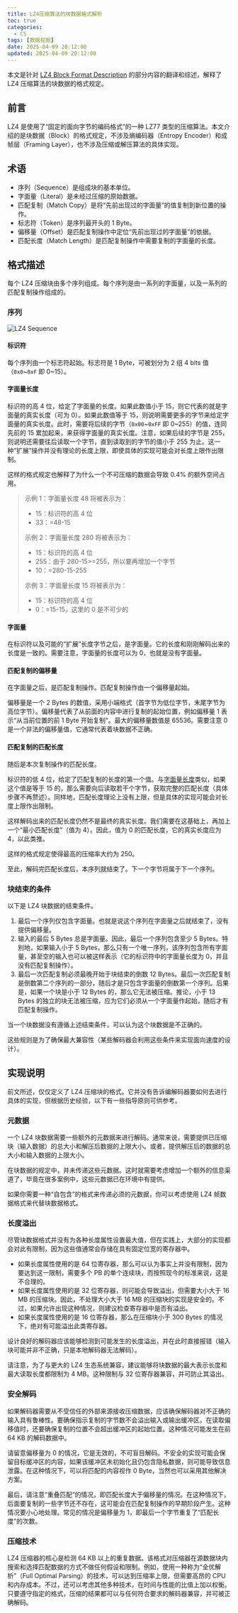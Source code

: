 ```yaml
---
title: LZ4压缩算法的块数据格式解析
toc: true
categories:
  - CS
tags: [数据挖掘]
date: 2025-04-09 20:12:00
updated: 2025-04-09 20:12:00
---
```


本文是针对 [LZ4 Block Format Description](https://github.com/lz4/lz4/blob/fa1634e2ccd41ac09c087ab65e96bcbbd003fd20/doc/lz4_Block_format.md) 的部分内容的翻译和综述，解释了 LZ4 压缩算法的块数据的格式规定。

## 前言

LZ4 是使用了“固定的面向字节的编码格式”的一种 LZ77 类型的压缩算法。本文介绍的是块数据（Block）的格式规定，不涉及熵编码器（Entropy Encoder）和成帧层（Framing Layer），也不涉及压缩或解压算法的具体实现。

## 术语

- 序列（Sequence）是组成块的基本单位。
- 字面量（Literal）是未经过压缩的原始数据。
- 匹配复制（Match Copy）是将“先前出现过的字面量”的值复制到新位置的操作。
- 标志符（Token）是序列最开头的 1 Byte。
- 偏移量（Offset）是匹配复制操作中定位“先前出现过的字面量”的依据。
- 匹配长度（Match Length）是匹配复制操作中需要复制的字面量的长度。

<!--more-->

## 格式描述

每个 LZ4 压缩块由多个序列组成。每个序列是由一系列的字面量，以及一系列的匹配复制操作组成的。

### 序列

![LZ4 Sequence](LZ4Sequence)

#### 标识符

每个序列由一个标志符起始。标志符是 1 Byte，可被划分为 2 组 4 bits 值（`0x0`~`0xF` 即 0~15）。

#### 字面量长度

标识符的高 4 位，给定了字面量的长度。如果此数值小于 15，则它代表的就是字面量的真实长度（可为 0）。如果此数值等于 15，则说明需要更多的字节来给定字面量的真实长度。此时，需要将后续的字节（`0x00`~`0xFF` 即 0~255）的值，连同先前的 15 累加起来，来获得字面量的真实长度。注意，如果后续的字节是 255，则说明还需要往后读取一个字节，直到读取到的字节的值小于 255 为止。这一种“扩展”操作并没有理论的长度上限，即使具体的实现可能会对长度上限作出限制。

这样的格式规定也解释了为什么一个不可压缩的数据会导致 0.4% 的额外空间占用。

> 示例 1：字面量长度 48 将被表示为：
> - 15：标识符的高 4 位
> - 33：=48-15
>
> 示例 2：字面量长度 280 将被表示为：
> - 15：标识符的高 4 位
> - 255：由于 280-15>=255，所以要再增加一个字节
> - 10：=280-15-255
>
> 示例 3：字面量长度 15 将被表示为：
> - 15：标识符的高 4 位
> - 0：=15-15，这里的 0 是不可少的

#### 字面量

在标识符以及可能的“扩展”长度字节之后，是字面量。它的长度和刚刚解码出来的长度是一致的。需要注意，字面量的长度可以为 0，也就是没有字面量。

#### 匹配复制的偏移量

在字面量之后，是匹配复制操作。匹配复制操作由一个偏移量起始。

偏移量是一个 2 Bytes 的数值，采用小端格式（首字节为低位字节，末尾字节为高位字节）。偏移量代表了从前面的内容中进行复制的起始位置，例如偏移量 1 表示“从当前位置的前 1 Byte 开始复制”。最大的偏移量数值是 65536。需要注意 0 是一个非法的偏移量值，它通常代表着块数据不正确。

#### 匹配复制的匹配长度

随后是本次复制操作的匹配长度。

标识符的低 4 位，给定了匹配复制的长度的第一个值。与[字面量长度](#字面量长度)类似，如果这个值是等于 15 的，那么需要向后读取若干个字节，获取完整的匹配长度（具体步骤不再赘述）。同样地，匹配长度理论上没有上限，但是具体的实现可能会对长度上限作出限制。

这样解码出来的匹配长度仍然不是最终的真实长度。我们需要在这基础上，再加上一个“最小匹配长度”（值为 4）。因此，值为 0 的匹配长度，它的真实长度应为 4，以此类推。

这样的格式规定使得最高的压缩率大约为 250。

至此，解码完匹配长度后，本序列就结束了。下一个字节将属于下一个序列。

### 块结束的条件

以下是 LZ4 块数据的结束条件。

1. 最后一个序列仅包含字面量。也就是说这个序列在字面量之后就结束了，没有提供偏移量。
2. 输入的最后 5 Bytes 总是字面量。因此，最后一个序列包含至少 5 Bytes。特别地，如果输入小于 5 Bytes，那么只有一个唯一序列，该序列包含所有字面量，甚至空的输入也可以被这样表示（它的标识符中的字面量长度为 0，并且没有匹配复制操作）。
3. 最后一次匹配复制必须最晚开始于块结束的倒数 12 Bytes。最后一次匹配复制是倒数第二个序列的一部分，随后才是只包含字面量的倒数第一个序列。后果是，如果一个块是小于 12 Bytes 的，那么它无法被压缩。推论，小于 13 Bytes 的独立的块无法被压缩，应为它们必须从一个字面量作起始，随后才有匹配复制操作。

当一个块数据没有遵循上述结束条件，可以认为这个块数据是不正确的。

这些规则是为了确保最大兼容性（某些解码器会利用这些条件来实现面向速度的设计）。

## 实现说明

前文所述，仅仅定义了 LZ4 压缩块的格式。它并没有告诉编解码器要如何去进行具体的实现，但根据历史经验，以下有一些指导原则可供参考。

### 元数据

一个 LZ4 块数据需要一些额外的元数据来进行解码。通常来说，需要提供已压缩块（输入数据）的总大小和解压后数据的上限大小。或者，提供解压后的数据的总大小和输入数据的上限大小。

在块数据的规定中，并未传递这些元数据。这时就需要考虑增加一个额外的信息渠道了，毕竟在很多案例中，这些元数据已在环境中有提供。

如果你需要一种“自包含”的格式来传递必须的元数据，你可以考虑使用 LZ4 帧数据格式来代替块数据格式。

### 长度溢出

尽管块数据格式并没有为各种长度属性设置最大值，但在实践上，大部分的实现都会对此有限制，因为这些值通常会存储在具有固定位宽的寄存器中。

- 如果长度属性使用的是 64 位寄存器，那么可以认为事实上并没有限制，因为要达到这一限制，需要多个 PB 的单个连续块，而按照现今的标准来说，这是不合理的。
- 如果长度属性使用的是 32 位寄存器，则可能会导致溢出，但需要大小大于 16 MB 的压缩块。因此，不处理大小大于 16 MB 的压缩块的实现是安全的。不过，如果允许出现这种情况，则建议检查寄存器中是否有溢出。
- 如果长度属性使用的是 16 位寄存器，那么在压缩块小于 300 Bytes 的情况下，绝对有可能溢出此类寄存器。

设计良好的解码器应该能够检测到可能发生的长度溢出，并在此时直接报错（输入块可能并非不正确，只是本地解码器无法解码）。

请注意，为了与更大的 LZ4 生态系统兼容，建议能够将块数据的最大表示长度和最大读取长度都限制为 4 MB。这种限制与 32 位寄存器兼容，并可防止其溢出。

### 安全解码

如果解码器需要从不受信任的外部来源接收压缩数据，应该确保解码器对不正确的输入具有鲁棒性。要确保指示复制的字节数不会溢出输入或输出缓冲区。在读取偏移值时，还要确保复制的位置不会超出缓冲区的起始位置。这种情况可能发生在前 64 KB 的解码数据中。

请留意偏移量为 0 的情况，它是无效的，不可盲目解码。不安全的实现可能会保留目标缓冲区的内容，如果该缓冲区未初始化且仍包含隐私数据，则可能导致信息泄露。在这种情况下，可以将匹配的内容视作 0 Byte，当然也可以采用其他解决方案。

最后，请注意“重叠匹配”的情况，即匹配长度大于偏移量的情况。在这种情况下，后面要复制的一些字节还不存在，这可能会在匹配复制操作的早期阶段产生。这种情况要小心地处理。常见的情况是偏移量为 1，即最后一个字节重复了“匹配长度”的次数。

### 压缩技术

LZ4 压缩器的核心是检测 64 KB 以上的重复数据。该格式对压缩器在源数据块内搜索和选择匹配数据的方式不做任何假设和限制。例如，使用一种称为“全优解析”（Full Optimal Parsing）的技术，可以达到压缩率上限，但需要高昂的 CPU 和内存成本。不过，还可以考虑其他多种技术，在时间与性能的比值上加以权衡。只要遵守指定的格式，压缩的结果都可以与任何符合要求的解码器兼容，并可被正确解码。
